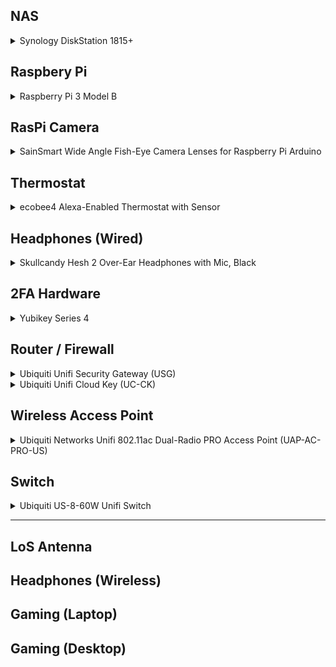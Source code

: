 ## NAS

<details>
<summary>Synology DiskStation 1815+</summary>

- Synology DS1815+ 
- upgraded with aftermarket 16GB RAM
- 8 each Western Digital Red 6TB hard drives
- RAID 6 (2 redundant drives)
- 32.7 TB Capacity
</details>

## Raspbery Pi

<details>
<summary>Raspberry Pi 3 Model B</summary>

- Quad Core 1.2GHz Broadcom BCM2837 64bit CPU
- 1GB RAM
- BCM43438 wireless LAN and Bluetooth Low Energy (BLE) on board
- 40-pin extended GPIO
- 4 USB 2 ports
- 4 Pole stereo output and composite video port
- Full size HDMI
- CSI camera port for connecting a Raspberry Pi camera
- DSI display port for connecting a Raspberry Pi touchscreen display
- Micro SD port for loading your operating system and storing data
- Upgraded switched Micro USB power source up to 2.5A
</details>

## RasPi Camera

<details>
<summary>SainSmart Wide Angle Fish-Eye Camera Lenses for Raspberry Pi Arduino</summary>

- [Enclosure STL](https://www.thingiverse.com/thing:1950391/#files)
- [Amazon](https://www.amazon.com/gp/product/B00N1YJKFS/ref=oh_aui_detailpage_o00_s00?ie=UTF8&psc=1)
</details>

## Thermostat

<details>
<summary>ecobee4 Alexa-Enabled Thermostat with Sensor</summary>

- Works with HomeKit and Alexa
- Remote sensors detect temperature and motion
- Has an [API](https://www.ecobee.com/home/developer/api/introduction/index.shtml)
- [Amazon](https://www.amazon.com/ecobee4-Alexa-Enabled-Thermostat-Sensor-Amazon/dp/B06W2LQY6L/)

</details>

## Headphones (Wired)

<details>
<summary>Skullcandy Hesh 2 Over-Ear Headphones with Mic, Black</summary>

- [Amazon](https://www.amazon.com/gp/product/B00J67FC4C/)
- Microphone built-in
- Over the ear style
- Detachable cable
</details>

## 2FA Hardware

<details>
<summary>Yubikey Series 4</summary>

[Order](https://www.yubico.com/product/yubikey-4-series/)

- FIDO U2F
- Secure Static Passwords
- smart card (PIV)
- Yubico OTP
- Code Signing
- OpenPGP
- OATH-TOTP
- OATH-HOTP
- Challenge-Response
</details>

## Router / Firewall

<details>
<summary>Ubiquiti Unifi Security Gateway (USG)</summary>

- [Amazon](https://www.amazon.com/Ubiquiti-Unifi-Security-Gateway-USG/dp/B00LV8YZLK/)
- 3 Gigabit Ethernet ports, CLI management for advanced users
- 1 million packets per second for 64-byte packets
- 3 Gbps total line rate for packets 512 bytes or larger
- Integrated and managed with UniFi Controller v4.x
- Secure off-site management and monitoring, Silent, fanless operation 
</details>

<details>
<summary>Ubiquiti Unifi Cloud Key (UC-CK) </summary>

- [Amazon](https://www.amazon.com/Ubiquiti-Unifi-Cloud-Key-Control/dp/B017T2QB22/)
- When installed at each deployment site, provide single sign-on management access to all of your sites' networks.
- No separate software, licensing, hosting, or support fee. 

</details>

## Wireless Access Point

<details>
<summary>Ubiquiti Networks Unifi 802.11ac Dual-Radio PRO Access Point (UAP-AC-PRO-US)</summary>

- [Amazon](https://www.amazon.com/Ubiquiti-Networks-802-11ac-Dual-Radio-UAP-AC-PRO-US/dp/B015PRO512/)
- 3 Dual-Band Antennas, 3 dBi each
- Max. Power Consumption: 9W
- Networking Interface: 2 10/100/1000 Ethernet Ports
- Power Over Ethernet (POE) support
- Wi-Fi Standards: 802.11 a/b/g/n/ac  
</details>


## Switch

<details>
<summary>Ubiquiti US-8-60W Unifi Switch </summary>

- [Amazon](https://www.amazon.com/dp/B01MU3WUX1/)
- The US-8-60W is an 8-port gigabit switch with four 802.3af PoE ports.
- Its auto-sensing PoE ports deliver up to 15.4W of power per port. 
</details>

---

## LoS Antenna

## Headphones (Wireless)

## Gaming (Laptop)

## Gaming (Desktop)
